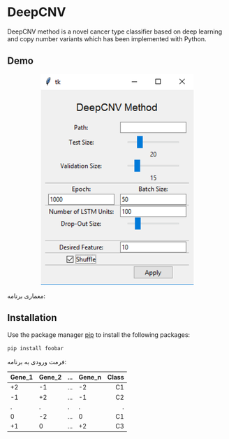 # DeepCNV
DeepCNV method is a novel cancer type classifier based on deep learning and copy number variants which has been implemented with Python.
## Demo
<p align="center">
  <img src="/images/demo.png" width="350" title="Demo">
 </p>
معماری برنامه:

## Installation

Use the package manager [pip](https://pip.pypa.io/en/stable/) to install the following packages:

```bash
pip install foobar
```

فرمت ورودی به برنامه:

|Gene_1 | Gene_2 |   ...  | Gene_n| Class |
| ----- | ------ | ------ | ----- | -----:|
|   +2  |   -1   |   ...  |   -2  |   C1  |
|   -1  |   +2   |   ...  |   -1  |   C2  |
|    .  |    .   |    .   |    .  |   .   |
|    0  |   -2   |   ...  |    0  |   C1  |
|   +1  |    0   |   ...  |   +2  |   C3  |

